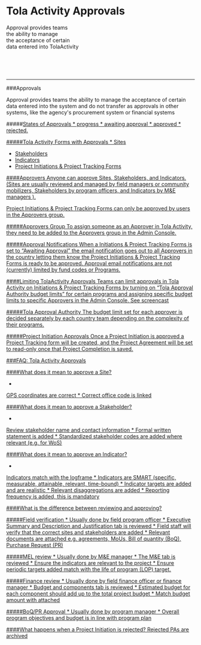 # Tola Activity Approvals
Approval provides teams<br>
the ability to manage <br>
the acceptance of certain <br>
data entered into TolaActivity

<br>
<br>
<br>




---




###Approvals

Approval provides teams the ability to manage the acceptance of certain data entered into the system and do not transfer as approvals in other systems, like the agency's procurement system or financial systems 

#####<u>States of Approvals
* 
progress
* 
awaiting approval
* 
approved 
* 
rejected. 

#####<u>Tola Activity Forms with Approvals 
* 
Sites
* Stakeholders
* Indicators
* Project Initiations & Project Tracking Forms

####Approvers
Anyone can approve Sites, Stakeholders, and Indicators. (Sites are usually reviewed and managed by field managers or community mobilizers, Stakeholders by program officers, and Indicators by M&E managers ). 

Project Initiations & Project Tracking Forms can only be approved by users in the Approvers group. 

#####<u>Approvers Group
To assign someone as an Approver in Tola Activity, they need to be added to the Approvers group in the Admin Console. 

#####<u>Approval Notifications
When a Initiations & Project Tracking Forms is set to “Awaiting Approval” the email notification goes out to all Approvers in the country letting them know the Project Initiations & Project Tracking Forms is ready to be approved. Approval email notifications are not (currently) limited by fund codes or Programs.

####Limiting TolaActivity Approvals
Teams can limit approvals in Tola Activity on Initiations & Project Tracking Forms by turning on “Tola Approval Authority budget limits” for certain programs and assigning specific budget limits to specific Approvers in the Admin Console. See screencast

#####<u>Tola Approval Authority
The budget limit set for each approver is decided separately by each country team depending on the complexity of their programs. 

#####<u>Project Initiation Approvals
Once a Project Initiation is approved a Project Tracking form will be created, and the Project Agreement will be set to read-only once that Project Completion is saved. 



###FAQ: Tola Activity Approvals


####What does it mean to approve a Site?

* 
GPS coordinates are correct
* 
Correct office code is linked

####What does it mean to approve a Stakeholder?

* 
Review stakeholder name and contact information
* 
Formal written statement is added
* 
Standardized stakeholder codes are added where relevant (e.g. for WoS)

####What does it mean to approve an Indicator? 

* 
Indicators match with the logframe
* 
Indicators are SMART (specific, measurable, attainable, relevant, time-bound)
* 
Indicator targets are added and are realistic
* 
Relevant disaggregations are added
* 
Reporting frequency is added, this is mandatory

####What is the difference between reviewing and approving?

#####Field verification 
* 
Usually done by field program officer
* 
Executive Summary and Description and  Justification tab is reviewed
* 
Field staff will verify that the correct sites and stakeholders are added
* 
Relevant documents are attached e.g. agreements, MoUs, Bill of quantity (BoQ), Purchase Request (PR)

#####MEL review
* 
Usually done by M&E manager
* 
The M&E tab is reviewed
* 
Ensure the indicators are relevant to the project
* 
Ensure periodic targets added match with the life of program (LOP) target.

#####Finance review
* 
Usually done by field finance officer or finance manager
* 
Budget and components tab is reviewed
* 
Estimated budget for each component should add up to the total project budget
* 
Match budget amount with attached 

#####BoQ/PR Approval
* 
Usually done by program manager
* 
Overall program objectives and budget is in line with program plan

####What happens when a Project Initiation is rejected? 
Rejected PAs are archived